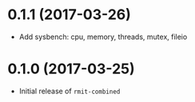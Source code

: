 # 0.1.1 (2017-03-26)

* Add sysbench: cpu, memory, threads, mutex, fileio

# 0.1.0 (2017-03-25)

* Initial release of `rmit-combined`
